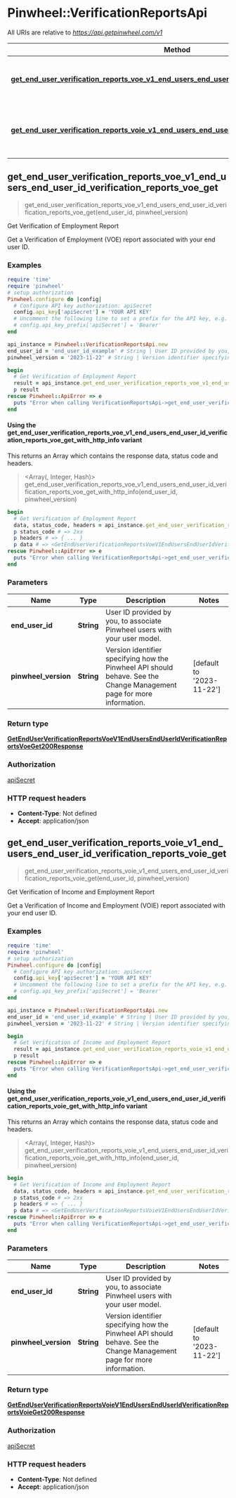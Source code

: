 # Pinwheel::VerificationReportsApi

All URIs are relative to *https://api.getpinwheel.com/v1*

| Method | HTTP request | Description |
| ------ | ------------ | ----------- |
| [**get_end_user_verification_reports_voe_v1_end_users_end_user_id_verification_reports_voe_get**](VerificationReportsApi.md#get_end_user_verification_reports_voe_v1_end_users_end_user_id_verification_reports_voe_get) | **GET** /end_users/{end_user_id}/verification_reports/voe | Get Verification of Employment Report |
| [**get_end_user_verification_reports_voie_v1_end_users_end_user_id_verification_reports_voie_get**](VerificationReportsApi.md#get_end_user_verification_reports_voie_v1_end_users_end_user_id_verification_reports_voie_get) | **GET** /end_users/{end_user_id}/verification_reports/voie | Get Verification of Income and Employment Report |


## get_end_user_verification_reports_voe_v1_end_users_end_user_id_verification_reports_voe_get

> <GetEndUserVerificationReportsVoeV1EndUsersEndUserIdVerificationReportsVoeGet200Response> get_end_user_verification_reports_voe_v1_end_users_end_user_id_verification_reports_voe_get(end_user_id, pinwheel_version)

Get Verification of Employment Report

Get a Verification of Employment (VOE) report associated with your end user ID.

### Examples

```ruby
require 'time'
require 'pinwheel'
# setup authorization
Pinwheel.configure do |config|
  # Configure API key authorization: apiSecret
  config.api_key['apiSecret'] = 'YOUR API KEY'
  # Uncomment the following line to set a prefix for the API key, e.g. 'Bearer' (defaults to nil)
  # config.api_key_prefix['apiSecret'] = 'Bearer'
end

api_instance = Pinwheel::VerificationReportsApi.new
end_user_id = 'end_user_id_example' # String | User ID provided by you, to associate Pinwheel users with your user model.
pinwheel_version = '2023-11-22' # String | Version identifier specifying how the Pinwheel API should behave. See the Change Management page for more information.

begin
  # Get Verification of Employment Report
  result = api_instance.get_end_user_verification_reports_voe_v1_end_users_end_user_id_verification_reports_voe_get(end_user_id, pinwheel_version)
  p result
rescue Pinwheel::ApiError => e
  puts "Error when calling VerificationReportsApi->get_end_user_verification_reports_voe_v1_end_users_end_user_id_verification_reports_voe_get: #{e}"
end
```

#### Using the get_end_user_verification_reports_voe_v1_end_users_end_user_id_verification_reports_voe_get_with_http_info variant

This returns an Array which contains the response data, status code and headers.

> <Array(<GetEndUserVerificationReportsVoeV1EndUsersEndUserIdVerificationReportsVoeGet200Response>, Integer, Hash)> get_end_user_verification_reports_voe_v1_end_users_end_user_id_verification_reports_voe_get_with_http_info(end_user_id, pinwheel_version)

```ruby
begin
  # Get Verification of Employment Report
  data, status_code, headers = api_instance.get_end_user_verification_reports_voe_v1_end_users_end_user_id_verification_reports_voe_get_with_http_info(end_user_id, pinwheel_version)
  p status_code # => 2xx
  p headers # => { ... }
  p data # => <GetEndUserVerificationReportsVoeV1EndUsersEndUserIdVerificationReportsVoeGet200Response>
rescue Pinwheel::ApiError => e
  puts "Error when calling VerificationReportsApi->get_end_user_verification_reports_voe_v1_end_users_end_user_id_verification_reports_voe_get_with_http_info: #{e}"
end
```

### Parameters

| Name | Type | Description | Notes |
| ---- | ---- | ----------- | ----- |
| **end_user_id** | **String** | User ID provided by you, to associate Pinwheel users with your user model. |  |
| **pinwheel_version** | **String** | Version identifier specifying how the Pinwheel API should behave. See the Change Management page for more information. | [default to &#39;2023-11-22&#39;] |

### Return type

[**GetEndUserVerificationReportsVoeV1EndUsersEndUserIdVerificationReportsVoeGet200Response**](GetEndUserVerificationReportsVoeV1EndUsersEndUserIdVerificationReportsVoeGet200Response.md)

### Authorization

[apiSecret](../README.md#apiSecret)

### HTTP request headers

- **Content-Type**: Not defined
- **Accept**: application/json


## get_end_user_verification_reports_voie_v1_end_users_end_user_id_verification_reports_voie_get

> <GetEndUserVerificationReportsVoieV1EndUsersEndUserIdVerificationReportsVoieGet200Response> get_end_user_verification_reports_voie_v1_end_users_end_user_id_verification_reports_voie_get(end_user_id, pinwheel_version)

Get Verification of Income and Employment Report

Get a Verification of Income and Employment (VOIE) report associated with your end user ID.

### Examples

```ruby
require 'time'
require 'pinwheel'
# setup authorization
Pinwheel.configure do |config|
  # Configure API key authorization: apiSecret
  config.api_key['apiSecret'] = 'YOUR API KEY'
  # Uncomment the following line to set a prefix for the API key, e.g. 'Bearer' (defaults to nil)
  # config.api_key_prefix['apiSecret'] = 'Bearer'
end

api_instance = Pinwheel::VerificationReportsApi.new
end_user_id = 'end_user_id_example' # String | User ID provided by you, to associate Pinwheel users with your user model.
pinwheel_version = '2023-11-22' # String | Version identifier specifying how the Pinwheel API should behave. See the Change Management page for more information.

begin
  # Get Verification of Income and Employment Report
  result = api_instance.get_end_user_verification_reports_voie_v1_end_users_end_user_id_verification_reports_voie_get(end_user_id, pinwheel_version)
  p result
rescue Pinwheel::ApiError => e
  puts "Error when calling VerificationReportsApi->get_end_user_verification_reports_voie_v1_end_users_end_user_id_verification_reports_voie_get: #{e}"
end
```

#### Using the get_end_user_verification_reports_voie_v1_end_users_end_user_id_verification_reports_voie_get_with_http_info variant

This returns an Array which contains the response data, status code and headers.

> <Array(<GetEndUserVerificationReportsVoieV1EndUsersEndUserIdVerificationReportsVoieGet200Response>, Integer, Hash)> get_end_user_verification_reports_voie_v1_end_users_end_user_id_verification_reports_voie_get_with_http_info(end_user_id, pinwheel_version)

```ruby
begin
  # Get Verification of Income and Employment Report
  data, status_code, headers = api_instance.get_end_user_verification_reports_voie_v1_end_users_end_user_id_verification_reports_voie_get_with_http_info(end_user_id, pinwheel_version)
  p status_code # => 2xx
  p headers # => { ... }
  p data # => <GetEndUserVerificationReportsVoieV1EndUsersEndUserIdVerificationReportsVoieGet200Response>
rescue Pinwheel::ApiError => e
  puts "Error when calling VerificationReportsApi->get_end_user_verification_reports_voie_v1_end_users_end_user_id_verification_reports_voie_get_with_http_info: #{e}"
end
```

### Parameters

| Name | Type | Description | Notes |
| ---- | ---- | ----------- | ----- |
| **end_user_id** | **String** | User ID provided by you, to associate Pinwheel users with your user model. |  |
| **pinwheel_version** | **String** | Version identifier specifying how the Pinwheel API should behave. See the Change Management page for more information. | [default to &#39;2023-11-22&#39;] |

### Return type

[**GetEndUserVerificationReportsVoieV1EndUsersEndUserIdVerificationReportsVoieGet200Response**](GetEndUserVerificationReportsVoieV1EndUsersEndUserIdVerificationReportsVoieGet200Response.md)

### Authorization

[apiSecret](../README.md#apiSecret)

### HTTP request headers

- **Content-Type**: Not defined
- **Accept**: application/json

